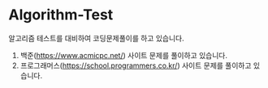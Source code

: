 # Algorithm-Test
 
알고리즘 테스트를 대비하여 코딩문제풀이를 하고 있습니다.  
  
1. 백준(https://www.acmicpc.net/) 사이트 문제를 풀이하고 있습니다.  
2. 프로그래머스(https://school.programmers.co.kr/) 사이트 문제를 풀이하고 있습니다.  
